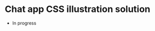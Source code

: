 # Chat app CSS illustration solution

- In progress

<!-- :heavy_check_mark: This is a solution to the [Chat app CSS illustration challenge on Frontend Mentor](https://www.frontendmentor.io/challenges/chat-app-css-illustration-O5auMkFqY).

Frontend Mentor challenges help you improve your coding skills by building realistic projects. 

## Overview

### The challenge

Users should be able to:

- View the optimal layout for the component depending on their device's screen size
- **Bonus**: See the chat interface animate on the initial load

### Screenshot

<img src="./design/desktop-preview.jpg" alt="screenshot" width="400"/>
  
### Links

- Live Site URL: [https://dewslyse.github.io/FEM_Solutions/chat-app-css-illustration/](https://dewslyse.github.io/FEM_Solutions/chat-app-css-illustration/)
- Solution URL: [https://github.com/dewslyse/FEM_Solutions/tree/main/chat-app-css-illustration](https://github.com/dewslyse/FEM_Solutions/tree/main/chat-app-css-illustration)
- View [solution on Frontend mentor]() :fire:

### Built with

- Semantic HTML5 markup
- SASS
- Flexbox
- Mobile-first workflow -->
